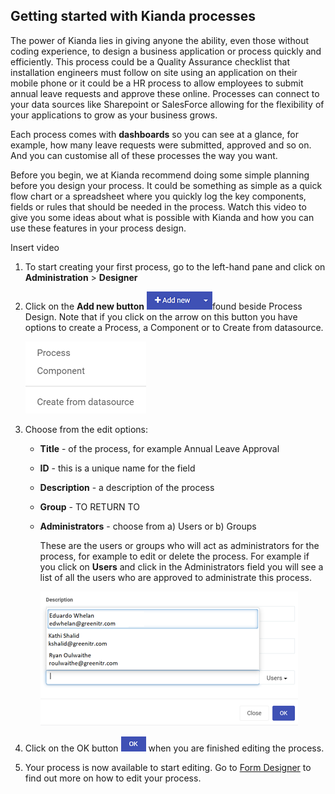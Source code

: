 ## Getting started with Kianda processes

The power of Kianda lies in giving anyone the ability, even those without coding experience, to design a business application or process quickly and efficiently. This process could be a Quality Assurance checklist that installation engineers must follow on site using an application on their mobile phone or it could be a HR process to allow employees to submit annual leave requests and approve these online. Processes can connect to your data sources like Sharepoint or SalesForce allowing for the flexibility of your applications to grow as your business grows.

Each process comes with **dashboards** so you can see at a glance, for example, how many leave requests were submitted, approved and so on. And you can customise all of these processes the way you want.

Before you begin, we at Kianda recommend doing some simple planning before you design your process. It could be something as simple as a quick flow chart or a spreadsheet where you quickly log the key components, fields or rules that should be needed in the process. Watch this video to give you some ideas about what is possible with Kianda and how you can use these features in your process design.

Insert video

1. To start creating your first process, go to the left-hand pane and click on  **Administration** > **Designer**

2. Click on the **Add new button** ![Add new process button](images/addnew.png)found beside Process Design. Note that if you click on the arrow on this button you have options to create a Process, a Component or to Create from datasource.

   ![Add new process options](images/newprocessoptions.png)

3. Choose from the edit options:

   - **Title** - of the process, for example Annual Leave Approval

   - **ID** - this is a unique name for the field

   - **Description** - a description of the process

   - **Group** - TO RETURN TO

   - **Administrators** - choose from a) Users or b) Groups

     These are the users or groups who will act as administrators for the process, for example to edit or delete the process. For example if you click on **Users** and click in the Administrators field you will see a list of all the users who are approved to administrate this process.

     ![Admin users](images/adminusers.png)

4. Click on the OK button ![OK button](images/ok.png) when you are finished editing the process. 

5. Your process is now available to start editing. Go to [Form Designer](platform/form_designer.md) to find out more on how to edit your process.

   






